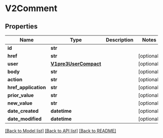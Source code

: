 # V2Comment

## Properties
Name | Type | Description | Notes
------------ | ------------- | ------------- | -------------
**id** | **str** |  | 
**href** | **str** |  | [optional] 
**user** | [**V1pre3UserCompact**](V1pre3UserCompact.md) |  | [optional] 
**body** | **str** |  | [optional] 
**action** | **str** |  | [optional] 
**href_application** | **str** |  | [optional] 
**prior_value** | **str** |  | [optional] 
**new_value** | **str** |  | [optional] 
**date_created** | **datetime** |  | [optional] 
**date_modified** | **datetime** |  | [optional] 

[[Back to Model list]](../README.md#documentation-for-models) [[Back to API list]](../README.md#documentation-for-api-endpoints) [[Back to README]](../README.md)

